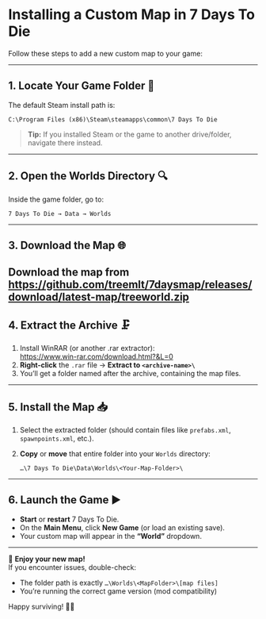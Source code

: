 # Installing a Custom Map in 7 Days To Die

Follow these steps to add a new custom map to your game:

---

## 1. Locate Your Game Folder 📂

The default Steam install path is:

```
C:\Program Files (x86)\Steam\steamapps\common\7 Days To Die
```

> **Tip:** If you installed Steam or the game to another drive/folder, navigate there instead.

---

## 2. Open the Worlds Directory 🔍

Inside the game folder, go to:

```
7 Days To Die → Data → Worlds
```

---

## 3. Download the Map 🌐

Download the map from https://github.com/treemlt/7daysmap/releases/download/latest-map/treeworld.zip
---

## 4. Extract the Archive 🗜️

1. Install WinRAR (or another .rar extractor):  
   https://www.win-rar.com/download.html?&L=0  
2. **Right-click** the `.rar` file → **Extract to `<archive-name>\`**  
3. You’ll get a folder named after the archive, containing the map files.

---

## 5. Install the Map 📥

1. Select the extracted folder (should contain files like `prefabs.xml`, `spawnpoints.xml`, etc.).  
2. **Copy** or **move** that entire folder into your `Worlds` directory:

   ```
   …\7 Days To Die\Data\Worlds\<Your-Map-Folder>\
   ```

---

## 6. Launch the Game ▶️

- **Start** or **restart** 7 Days To Die.  
- On the **Main Menu**, click **New Game** (or load an existing save).  
- Your custom map will appear in the **“World”** dropdown.  

---

🎉 **Enjoy your new map!**  
If you encounter issues, double-check:

- The folder path is exactly `…\Worlds\<MapFolder>\[map files]`  
- You’re running the correct game version (mod compatibility)  

Happy surviving! 🧟‍♂️  
